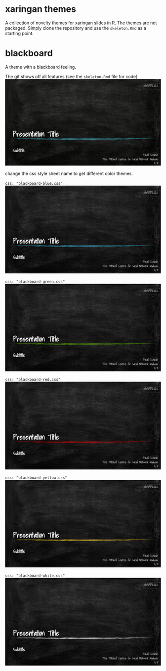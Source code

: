 # xaringan themes

A collection of novelty themes for xaringan slides in R. 
The themes are not packaged. Simply clone the repository and use the `skeleton.Rmd` as a starting point.

# blackboard

A theme with a blackboard feeling.

The gif shows off all features (see the `skeleton.Rmd` file for code) 
![](screenshots/blackboard-demo.gif)

change the css style sheet name to get different color themes.  

`css: "blackboard-blue.css"`
![](screenshots/blackboard-blue.png)

`css: "blackboard-green.css"`
![](screenshots/blackboard-green.png)

`css: "blackboard-red.css"`
![](screenshots/blackboard-red.png)

`css: "blackboard-yellow.css"`
![](screenshots/blackboard-yellow.png)

`css: "blackboard-white.css"`
![](screenshots/blackboard-white.png)


